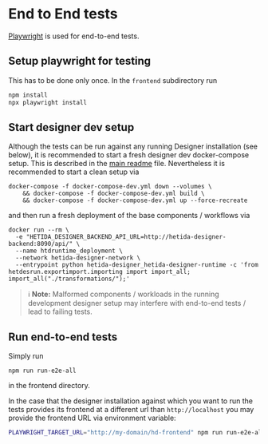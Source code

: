 # End to End tests
[Playwright](https://playwright.dev/) is used for end-to-end tests.

## Setup playwright for testing
This has to be done only once. In the `frontend` subdirectory run
```sh
npm install
npx playwright install
```

## Start designer dev setup
Although the tests can be run against any running Designer installation (see below), it is recommended to start a fresh designer dev docker-compose setup. This is described in the [main readme](../README.md) file. Nevertheless it is recommended to start a clean setup via
```
docker-compose -f docker-compose-dev.yml down --volumes \
    && docker-compose -f docker-compose-dev.yml build \
    && docker-compose -f docker-compose-dev.yml up --force-recreate
```
and then run a fresh deployment of the base components / workflows via
```
docker run --rm \
  -e "HETIDA_DESIGNER_BACKEND_API_URL=http://hetida-designer-backend:8090/api/" \
  --name htdruntime_deployment \
  --network hetida-designer-network \
  --entrypoint python hetida-designer_hetida-designer-runtime -c 'from hetdesrun.exportimport.importing import import_all; import_all("./transformations/");'
```

> :information_source: **Note:** Malformed components / workloads in the running development designer setup may interfere with end-to-end tests / lead to failing tests.

## Run end-to-end tests
Simply run
```
npm run run-e2e-all
```
in the frontend directory.

In the case that the designer installation against which you want to run the tests provides its frontend at a different url than `http://localhost` you may provide the frontend URL via environment variable:
```bash
PLAYWRIGHT_TARGET_URL="http://my-domain/hd-frontend" npm run run-e2e-all
```


